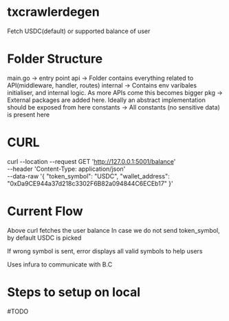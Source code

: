 # txcrawlerdegen
Fetch USDC(default) or supported balance of user 

# Folder Structure

main.go -> entry point
api -> Folder contains everything related to API(middleware, handler, routes)
internal -> Contains env varibales initialiser, and internal logic. As more APIs come this becomes bigger
pkg -> External packages are added here. Ideally an abstract implementation should be exposed from here
constants -> All constants (no sensitive data) is present here

# CURL

curl --location --request GET 'http://127.0.0.1:5001/balance' \
--header 'Content-Type: application/json' \
--data-raw '{
    "token_symbol": "USDC",
    "wallet_address": "0xDa9CE944a37d218c3302F6B82a094844C6ECEb17"
}'

# Current Flow

Above curl fetches the user balance
In case we do not send token_symbol, by default USDC is picked

If wrong symbol is sent, error displays all valid symbols to help users

Uses infura to communicate with B.C

# Steps to setup on local
 #TODO
